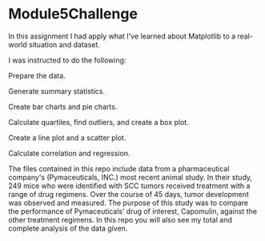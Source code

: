 # Module5Challenge

In this assignment I had apply what I've learned about Matplotlib to a real-world situation and dataset.

I was instructed to do the following:

Prepare the data.

Generate summary statistics.

Create bar charts and pie charts.

Calculate quartiles, find outliers, and create a box plot.

Create a line plot and a scatter plot.

Calculate correlation and regression.

The files contained in this repo include data from a pharmaceutical company's (Pymaceuticals, INC.) most recent animal study. In their study, 249 mice who were identified with SCC tumors received treatment with a range of drug regimens. Over the course of 45 days, tumor development was observed and measured. The purpose of this study was to compare the performance of Pymaceuticals’ drug of interest, Capomulin, against the other treatment regimens. In this repo you will also see my total and complete analysis of the data given. 
